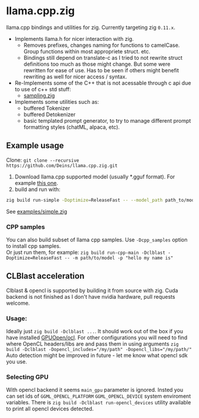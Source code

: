 # llama.cpp.zig
llama.cpp bindings and utilities for zig. Currently targeting zig `0.11.x`.

* Implements llama.h for nicer interaction with zig.
    * Removes prefixes, changes naming for functions to camelCase. Group functions within most appropriete struct. etc.
    * Bindings still depend on translate-c as I tried to not rewrite struct definitions too much as those might change. But some were rewritten for ease of use. Has to be seen if others might benefit rewriting as well for nicer access / syntax.
* Re-Implements some of the C++ that is not acessable through c api due to use of c++ std stuff:
    * [sampling.zig](./llama.cpp.zig/sampling.zig)
* Implements some utilities such as:
    * buffered Tokenizer
    * buffered Detokenizer
    * basic templated prompt generator, to try to manage different prompt formatting styles (chatML, alpaca, etc). 

## Example usage
Clone: `git clone --recursive https://github.com/Deins/llama.cpp.zig.git`
1. Download llama.cpp supported model (usually *.gguf format). For example [this one](https://huggingface.co/TheBloke/rocket-3B-GGUF).
2. build and run with:
```bash
zig build run-simple -Doptimize=ReleaseFast -- --model_path path_to/model.gguf --prompt "Hello! I am AI, and here are the 10 things I like to think about:"
```
See [examples/simple.zig](examples/simple.zig) 

### CPP samples
You can also build subset of llama cpp samples. Use `-Dcpp_samples` option to install cpp samples.  
Or just run them, for example: `zig build run-cpp-main -Dclblast -Doptimize=ReleaseFast -- -m path/to/model -p "hello my name is"`

## CLBlast acceleration
Clblast & opencl is supported by building it from source with zig. Cuda backend is not finished as I don't have nvidia hardware, pull requests welcome.


### Usage:
Ideally just `zig build -Dclblast ...`. It should work out of the box if you have installed [GPUOpen/ocl](https://github.com/GPUOpen-LibrariesAndSDKs/OCL-SDK/releases). 
For other configurations you will need to find where OpenCL headers/libs are and pass them in using arguments `zig build -Dclblast -Dopencl_includes="/my/path" -Dopencl_libs="/my/path/"`
Auto detection might be improved in future - let me know what opencl sdk you use. 

### Selecting GPU
With opencl backend it seems `main_gpu` parameter is ignored. Insted you can set ids of `GGML_OPENCL_PLATFORM` `GGML_OPENCL_DEVICE` system enviroment variables. There is `zig build -Dclblast run-opencl_devices` utility available to print all opencl devices detected.

